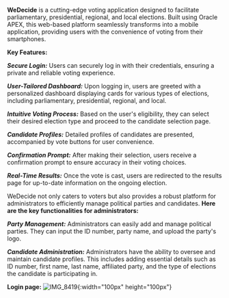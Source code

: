 **WeDecide** is a cutting-edge voting application designed to facilitate parliamentary, presidential, regional, and local elections. 
Built using Oracle APEX, this web-based platform seamlessly transforms into a mobile application, providing users with the convenience of voting from their smartphones.

**Key Features:**

_**Secure Login:**_
  Users can securely log in with their credentials, ensuring a private and reliable voting experience.
  
_**User-Tailored Dashboard:**_
  Upon logging in, users are greeted with a personalized dashboard displaying cards for various types of elections, including parliamentary, presidential, regional, and local.
  
_**Intuitive Voting Process:**_ 
  Based on the user's eligibility, they can select their desired election type and proceed to the candidate selection page.
  
_**Candidate Profiles:**_
  Detailed profiles of candidates are presented, accompanied by vote buttons for user convenience.

_**Confirmation Prompt:**_
  After making their selection, users receive a confirmation prompt to ensure accuracy in their voting choices.

_**Real-Time Results:**_
  Once the vote is cast, users are redirected to the results page for up-to-date information on the ongoing election.



WeDecide not only caters to voters but also provides a robust platform for administrators to efficiently manage political parties and candidates. 
**Here are the key functionalities for administrators:**

_**Party Management:**_
  Administrators can easily add and manage political parties. They can input the ID number, party name, and upload the party's logo.

_**Candidate Administration:**_
  Administrators have the ability to oversee and maintain candidate profiles. This includes adding essential details such as ID number, first name, last name, affiliated party, and the type of elections the candidate is participating in.


**Login page:**
![IMG_8419](https://github.com/GabrielaNunu/xDay/assets/144325788/bd160eb7-e36c-4a15-bd51-ee89b669f49b){:width="100px" height="100px"}
